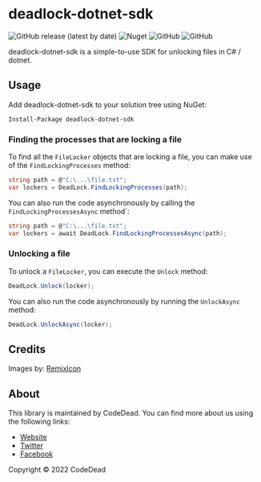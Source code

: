 ﻿# deadlock-dotnet-sdk

![GitHub release (latest by date)](https://img.shields.io/github/v/release/CodeDead/deadlock-dotnet-sdk)
![Nuget](https://img.shields.io/nuget/v/deadlock-dotnet-sdk)
![GitHub](https://img.shields.io/badge/language-C%23-green)
![GitHub](https://img.shields.io/github/license/CodeDead/deadlock-dotnet-sdk)

deadlock-dotnet-sdk is a simple-to-use SDK for unlocking files in C# / dotnet.

## Usage

Add deadlock-dotnet-sdk to your solution tree using NuGet:
```shell
Install-Package deadlock-dotnet-sdk
```

### Finding the processes that are locking a file

To find all the `FileLocker` objects that are locking a file, you can make use of the `FindLockingProcesses` method:
```c#
string path = @"C:\...\file.txt";
var lockers = DeadLock.FindLockingProcesses(path);
```

You can also run the code asynchronously by calling the `FindLockingProcessesAsync` method`:
```c#
string path = @"C:\...\file.txt";
var lockers = await DeadLock.FindLockingProcessesAsync(path);
```

### Unlocking a file

To unlock a `FileLocker`, you can execute the  `Unlock` method:
```c#
DeadLock.Unlock(locker);
```

You can also run the code asynchronously by running the `UnlockAsync` method:
```c#
DeadLock.UnlockAsync(locker);
```

## Credits

Images by: [RemixIcon](https://remixicon.com/)

## About

This library is maintained by CodeDead. You can find more about us using the following links:
* [Website](https://codedead.com)
* [Twitter](https://twitter.com/C0DEDEAD)
* [Facebook](https://facebook.com/deadlinecodedead)

Copyright © 2022 CodeDead
